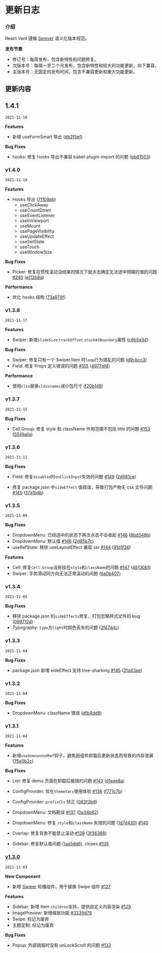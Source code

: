 # 更新日志

### 介绍

React Vant 遵循 [Semver](https://semver.org/lang/zh-CN/) 语义化版本规范。

**发布节奏**

- 修订号：每周发布，包含新特性和问题修复。
- 次版本号：每隔一至二个月发布，包含新特性和较大的功能更新，向下兼容。
- 主版本号：无固定的发布时间，包含不兼容更新和重大功能更新。

## 更新内容

## 1.4.1

`2021-11-18`

**Features**

- 新增 useFormSmart 导出 ([db2f5ef](https://github.com/3lang3/react-vant/commit/db2f5ef36f45fa3f74ea83128df22931f1a5d3c3))

**Bug Fixes**

- hooks: 修复 hooks 导出不兼容 babel-plugin-import 的问题 ([bb81503](https://github.com/3lang3/react-vant/commit/bb81503e9f8765a482548bf4c2844fbeda787923))

### v1.4.0

`2021-11-18`

**Features**

- Hooks 导出 ([7f109ab](https://github.com/3lang3/react-vant/commit/7f109abde5c76988ba90871f43d135c39fa8725b))
  - useClickAway
  - useCountDown
  - useEventListener
  - useInViewport
  - useMount
  - usePageVisibility
  - useUpdateEffect
  - useSetState
  - useTouch
  - useWindowSize

**Bug Fixes**

- Picker: 修复在惯性滚动没结束的情况下就点击确定无法选中预期的值的问题 [#240](https://github.com/3lang3/react-vant/issues/240) ([e112b8d](https://github.com/3lang3/react-vant/commit/e112b8d85e15f4313eaddb81910bb4715f10ccea))

**Performance**

- 优化 hooks 结构 ([73a979f](https://github.com/3lang3/react-vant/commit/73a979f4f55f40237296c4d1799900ff9f29a081))

### v1.3.8

`2021-11-17`

**Features**

- Swiper: 新增`slideSize` `trackOffset` `stuckAtBoundary`属性 ([c6b5a34](https://github.com/3lang3/react-vant/commit/c6b5a348d54919d56affd86a7f7ef6e99d3e3b5a))

**Bug Fixes**

- Swiper: 修复只有一个 Swiper.Item 时`loop`行为错乱的问题 ([d9cbcc3](https://github.com/3lang3/react-vant/commit/d9cbcc3daab158ad40dcbb59d1bc572a48c75d48))
- Field: 修复 Props 定义错误的问题 [#155](https://github.com/3lang3/react-vant/issues/155) ([4977ef4](https://github.com/3lang3/react-vant/commit/4977ef4cf598e1d5af5ab8a726e98e3850b807ec))

**Performance**

- 使用`clsx`替换`classnames`减小包尺寸 ([f20b148](https://github.com/3lang3/react-vant/commit/f20b14891481880e52cfd8bc1539df17a970e912))

### v1.3.7

`2021-11-15`

**Bug Fixes**

- Cell.Group: 修复 style 和 className 作用范围不包括 title 的问题 [#153](https://github.com/3lang3/react-vant/issues/153) ([5549afa](https://github.com/3lang3/react-vant/commit/5549afac3ffe420c4bff0e95bc3c06ef02c39b4c))

### v1.3.6

`2021-11-11`

**Bug Fixes**

- Field: 修复`disabled`时`onClickInput`失效的问题 [#149](https://github.com/3lang3/react-vant/issues/149) ([2d681ce](https://github.com/3lang3/react-vant/commit/2d681cea253323eb21dfda2a3086a068af1e647f))

- 修复 package.json 中`sideEffect` 值错误，导致打包产物无 css 文件问题 [#145](https://github.com/3lang3/react-vant/issues/145) ([37a1bdb](https://github.com/3lang3/react-vant/commit/37a1bdb33b93b67a3d4e9e3baf8faa0ae2347368))

### v1.3.5

`2021-11-09`

**Bug Fixes**

- DropdownMenu: 已经选中的状态下再次点击不会收起 [#146](https://github.com/3lang3/react-vant/issues/146) ([8bd349b](https://github.com/3lang3/react-vant/commit/8bd349b1c2bba31dcb51d8c55a464580194b8df2))
- DropdownMenu: 默认值 [#146](https://github.com/3lang3/react-vant/issues/146) ([2d95b7c](https://github.com/3lang3/react-vant/commit/2d95b7cdc7e2ca21376c7930acb171cf47f21a03))
- useRefState: 移除 useLayoutEffect 兼容 ssr [#144](https://github.com/3lang3/react-vant/issues/144) ([91d1f36](https://github.com/3lang3/react-vant/commit/91d1f36dfeed59cf650994215024072e4d83fa9d))

**Features**

- Cell: 修复`Cell.Group`没有挂在`style`和`className`的问题 [#147](https://github.com/3lang3/react-vant/issues/147) ([46130b1](https://github.com/3lang3/react-vant/commit/46130b1e0351bf227530adcf0eee33a1b2efacda))
- Swiper: 手势滑动同方向无法正常滚动的问题 ([6a0b407](https://github.com/3lang3/react-vant/commit/6a0b407f7504d49db28ec399014916b06b8daf13))

### v1.3.4

`2021-11-05`

**Bug Fixes**

- 移除 package.json 的`sideEffects`修复，打包忽略样式文件的 bug ([099712d](https://github.com/3lang3/react-vant/commit/099712da6cd150f6f4d3c1b17b64112575d7fc02))
- Typography: `type`为`light`时颜色丢失的问题 ([2f47ddc](https://github.com/3lang3/react-vant/commit/2f47ddcdbdae4d2fcd46afc8e4794bcfe51a124f))

### v1.3.3

`2021-11-04`

**Bug Fixes**

- package.json 新增 sideEffect 支持 tree-sharking [#145](https://github.com/3lang3/react-vant/issues/145) ([31a43ae](https://github.com/3lang3/react-vant/commit/31a43ae6352efd4b1ee03377eabd5195ae806fdb))

### v1.3.2

`2021-11-04`

**Bug Fixes**

- DropdownMenu: className 错误 ([dfb4dd8](https://github.com/3lang3/react-vant/commit/dfb4dd8a4b421476da13605e7365ddea95158e17))

### v1.3.1

`2021-11-04`

**Features**

- 新增`useUnmountedRef`钩子，避免因组件卸载后更新状态而导致的内存泄漏 ([75e0b2c](https://github.com/3lang3/react-vant/commit/75e0b2cba68cf1c539c588e6a984454b8c9a2b66))

**Bug Fixes**

- List: 修复 demo 页面在卸载后报错的问题 [#143](https://github.com/3lang3/react-vant/issues/143) ([d1eee8a](https://github.com/3lang3/react-vant/commit/d1eee8aaeeec431ea5362167cddd8906d7c677b7))

- ConfigProvider: 优化`themeVars`使用体验 [#138](https://github.com/3lang3/react-vant/issues/138) ([f771c7b](https://github.com/3lang3/react-vant/commit/f771c7b211bae6dd5b6447cc323bd07545d4101e))
- ConfigProvider: `prefixCls` 矫正 ([083f3b8](https://github.com/3lang3/react-vant/commit/083f3b83ff0328a4eb5d4b639e6aee77702430e6))
- DropdownMenu: 文档勘误 [#137](https://github.com/3lang3/react-vant/issues/137) ([0a34b82](https://github.com/3lang3/react-vant/commit/0a34b82ac258a5819fff12d905a6283bbcd58a90))
- DropdownMenu: 修复 `style`和`className` 失效的问题 ([1d7d430](https://github.com/3lang3/react-vant/commit/1d7d430947099431d9b4a68241783be1851528f3)) [#140](https://github.com/3lang3/react-vant/issues/140)
- Overlay: 修复背景不能禁止滚动 [#139](https://github.com/3lang3/react-vant/issues/139) ([3f36388](https://github.com/3lang3/react-vant/commit/3f36388c4b7fbacf0a862a8b832b449826a35eb8))
- Sidebar: 修复默认值问题 ([1aa5dd6](https://github.com/3lang3/react-vant/commit/1aa5dd608c6de8598d30dce24939f8dd85458bed)), closes [#135](https://github.com/3lang3/react-vant/issues/135)

### [v1.3.0](https://github.com/3lang3/react-vant/compare/v0.5.10...v1.3.0)

`2021-11-03`

**New Component**

- 新增 [Swiper](#/zh-CN/swiper) 轮播组件，用于替换 Swipe 组件 [#127](https://github.com/3lang3/react-vant/pull/127)

**Features**

- Sidebar: 新增 Item `children`支持，提供自定义内容渲染 [#129](https://github.com/3lang3/react-vant/issues/129)
- ImagePreview: 新增缩放功能 [#3339d78](https://github.com/3lang3/react-vant/commit/3339d78385c3f717ec63f8c14d3f7e8194e830ad)
- Swipe: 标记为废弃
- 主题定制: 标记为废弃

**Bug Fixes**

- Popup: 外部销毁时没有 unLockScroll 的问题 [#133](https://github.com/3lang3/react-vant/issues/133)
